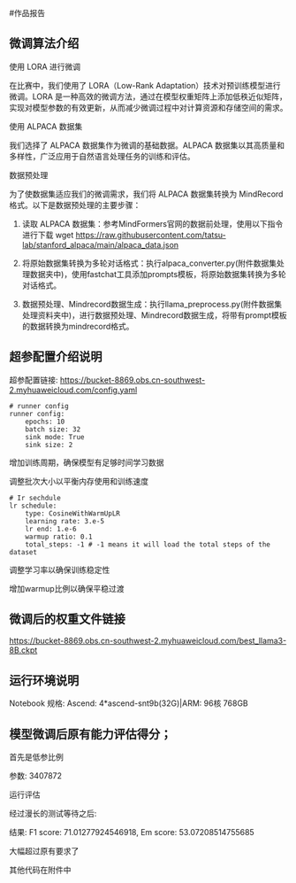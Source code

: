 
#作品报告


## 微调算法介绍 
使用 LORA 进行微调

在比赛中，我们使用了 LORA（Low-Rank Adaptation）技术对预训练模型进行微调。LORA 是一种高效的微调方法，通过在模型权重矩阵上添加低秩近似矩阵，实现对模型参数的有效更新，从而减少微调过程中对计算资源和存储空间的需求。

使用 ALPACA 数据集

我们选择了 ALPACA 数据集作为微调的基础数据。ALPACA 数据集以其高质量和多样性，广泛应用于自然语言处理任务的训练和评估。

数据预处理

为了使数据集适应我们的微调需求，我们将 ALPACA 数据集转换为 MindRecord 格式。以下是数据预处理的主要步骤：

1.	读取 ALPACA 数据集：参考MindFormers官网的数据前处理，使用以下指令进行下载
wget	https://raw.githubusercontent.com/tatsu-lab/stanford_alpaca/main/alpaca_data.json

2.	将原始数据集转换为多轮对话格式：执行alpaca_converter.py(附件数据集处理数据夹中)，使用fastchat工具添加prompts模板，将原始数据集转换为多轮对话格式。

3.	数据预处理、Mindrecord数据生成：执行llama_preprocess.py(附件数据集处理资料夹中)，进行数据预处理、Mindrecord数据生成，将带有prompt模板的数据转换为mindrecord格式。

## 超参配置介绍说明 

超参配置链接: https://bucket-8869.obs.cn-southwest-2.myhuaweicloud.com/config.yaml
```
# runner config
runner config:
    epochs: 10
    batch size: 32
    sink mode: True
    sink size: 2
```
增加训练周期，确保模型有足够时间学习数据

调整批次大小以平衡内存使用和训练速度

```
# Ir sechdule
lr schedule:
    type: CosineWithWarmUpLR
    learning rate: 3.e-5
    lr end: 1.e-6
    warmup ratio: 0.1
    total_steps: -1 # -1 means it will load the total steps of the dataset

```

调整学习率以确保训练稳定性

增加warmup比例以确保平稳过渡

## 微调后的权重文件链接

https://bucket-8869.obs.cn-southwest-2.myhuaweicloud.com/best_llama3-8B.ckpt

## 运行环境说明 

Notebook 规格: Ascend: 4*ascend-snt9b(32G)|ARM: 96核 768GB

## 模型微调后原有能力评估得分； 



首先是低参比例

参数: 3407872

运行评估

经过漫长的测试等待之后:

结果: F1 score: 71.01277924546918, Em score: 53.07208514755685

大幅超过原有要求了

其他代码在附件中



